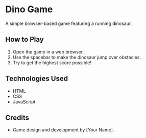 # Dino Game

A simple browser-based game featuring a running dinosaur.

## How to Play

1. Open the game in a web browser.
2. Use the spacebar to make the dinosaur jump over obstacles.
3. Try to get the highest score possible!

## Technologies Used

- HTML
- CSS
- JavaScript

## Credits

- Game design and development by [Your Name].
